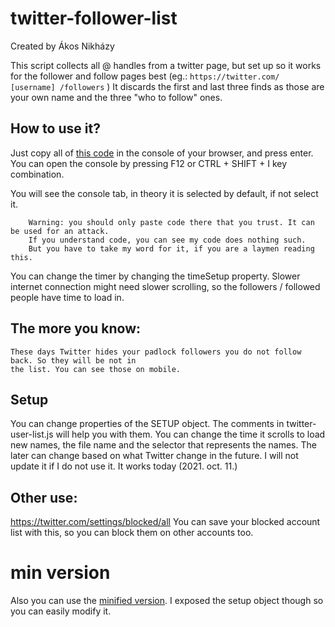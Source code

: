 # twitter-follower-list


Created by Ákos Nikházy

This script collects all @ handles from a twitter page, but set up so
it works for the follower and follow pages best (eg.: `https://twitter.com/ [username] /followers` )
It discards the first and last three finds as those are your own name and the three "who to follow"
ones.

## How to use it?

Just copy all of [this code](https://github.com/akosnikhazy/twitter-follower-list/blob/main/twitter-user-list.js) in the console of your browser, and press enter. You can open the 
console by pressing F12 or CTRL + SHIFT + I key combination.

You will see the console tab, in theory it is selected by default, if not select it. 
	
		Warning: you should only paste code there that you trust. It can be used for an attack. 
		If you understand code, you can see my code does nothing such. 
		But you have to take my word for it, if you are a laymen reading this.

You can change the timer by changing the timeSetup property. Slower internet connection might
need slower scrolling, so the followers / followed people have time to load in.

## The more you know:
	
	These days Twitter hides your padlock followers you do not follow back. So they will be not in
	the list. You can see those on mobile.
  
## Setup

You can change properties of the SETUP object. The comments in twitter-user-list.js will help you with them.
You can change the time it scrolls to load new names, the file name and the selector that represents the names. The later can change based on what Twitter change in the future. I will not update it if I do not use it. It works today (2021. oct. 11.)

## Other use:	

https://twitter.com/settings/blocked/all
You can save your blocked account list with this, so you can block them on other accounts too.

# min version

Also you can use the [minified version](https://github.com/akosnikhazy/twitter-follower-list/blob/main/twitter-user-list-min.js). I exposed the setup object though so you can easily modify it.
